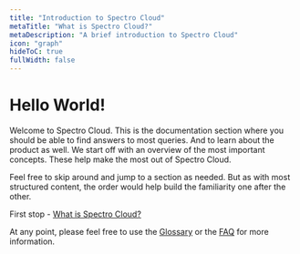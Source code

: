 ```yaml
---
title: "Introduction to Spectro Cloud"
metaTitle: "What is Spectro Cloud?"
metaDescription: "A brief introduction to Spectro Cloud"
icon: "graph"
hideToC: true
fullWidth: false
---
```


# Hello World!

Welcome to Spectro Cloud. This is the documentation section where you should be able to find answers to most queries. And to learn about the product as well. We start off with an overview of the most important concepts. These help make the most out of Spectro Cloud.

Feel free to skip around and jump to a section as needed. But as with most structured content, the order would help build the familiarity one after the other.

First stop - [What is Spectro Cloud?](/1-introduction/what-is)

At any point, please feel free to use the [Glossary](/glossary) or the [FAQ](x.com) for more information.
